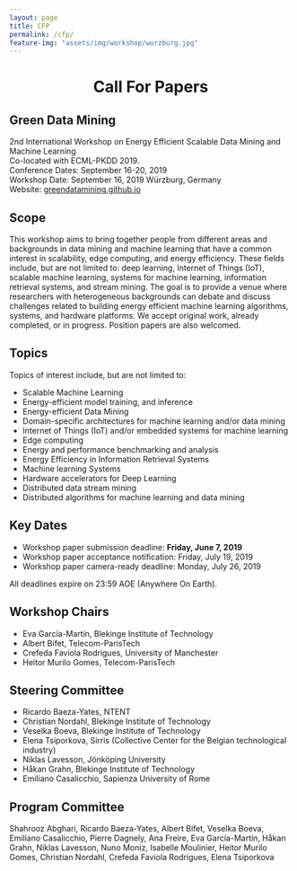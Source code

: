 ```yaml
---
layout: page
title: CFP
permalink: /cfp/
feature-img: "assets/img/workshop/wurzburg.jpg"
---
```

<h1 style="text-align: center">Call For Papers</h1>

## Green Data Mining
2nd International Workshop on Energy Efficient Scalable Data Mining and Machine Learning  
Co-located with ECML-PKDD 2019.    
Conference Dates: September 16-20, 2019  
Workshop Date: September 16, 2019 Würzburg, Germany     
Website: [greendatamining.github.io](greendatamining.github.io)    


## Scope

This workshop aims to bring together people from different areas and backgrounds in data mining and machine learning that have a common interest in scalability, edge computing, and energy efficiency.
These fields include, but are not limited to: deep learning, Internet of Things (IoT), scalable machine learning, systems for machine learning, information retrieval systems, and stream mining.
The goal is to provide a venue where researchers with heterogeneous backgrounds can debate and discuss challenges related to building energy efficient machine learning algorithms, systems, and hardware platforms.
We accept original work, already completed, or in progress. Position papers are also welcomed.

## Topics

Topics of interest include, but are not limited to:

* Scalable Machine Learning
* Energy-efficient model training, and inference
* Energy-efficient Data Mining
* Domain-specific architectures for machine learning and/or data mining
* Internet of Things (IoT) and/or embedded systems for machine learning
* Edge computing
* Energy and performance benchmarking and analysis
* Energy Efficiency in Information Retrieval Systems
* Machine learning Systems
* Hardware accelerators for Deep Learning
* Distributed data stream mining
* Distributed algorithms for machine learning and data mining

##  Key Dates

* Workshop paper submission deadline: <strong>  Friday, June 7, 2019</strong>
* Workshop paper acceptance notification: Friday, July 19, 2019
* Workshop paper camera-ready deadline: Monday, July 26, 2019

All deadlines expire on 23:59 AOE (Anywhere On Earth).

## Workshop Chairs

* Eva García-Martín, Blekinge Institute of Technology
* Albert Bifet, Telecom-ParisTech
* Crefeda Faviola Rodrigues, University of Manchester
* Heitor Murilo Gomes, Telecom-ParisTech

## Steering Committee

* Ricardo Baeza-Yates, NTENT
* Christian Nordahl,  Blekinge Institute of Technology
* Veselka Boeva,  Blekinge Institute of Technology
* Elena Tsiporkova, Sirris (Collective Center for the Belgian technological industry)
* Niklas Lavesson, Jönköping University
* Håkan Grahn, Blekinge Institute of Technology
* Emiliano Casalicchio, Sapienza University of Rome

## Program Committee
Shahrooz Abghari, Ricardo Baeza-Yates, Albert Bifet, Veselka Boeva, Emiliano Casalicchio, Pierre Dagnely, Ana Freire, Eva García-Martín, Håkan Grahn, Niklas Lavesson, Nuno Moniz, Isabelle Moulinier, Heitor Murilo Gomes, Christian Nordahl, Crefeda Faviola Rodrigues, Elena Tsiporkova
